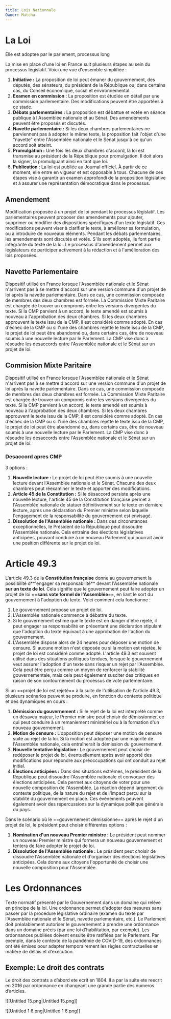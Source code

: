 ```yaml
---
title: Lois Nationnale
Owner: Matcha
---
```

  
# La Loi
Elle est adoptee par le parlement, processus long
  
La mise en place d'une loi en France suit plusieurs étapes au sein du processus législatif. Voici une vue d'ensemble simplifiée :
1. **Initiative :** La proposition de loi peut émaner du gouvernement, des députés, des sénateurs, du président de la République ou, dans certains cas, du Conseil économique, social et environnemental.
2. **Examen en commission :** La proposition est étudiée en détail par une commission parlementaire. Des modifications peuvent être apportées à ce stade.
3. **Débats parlementaires :** La proposition est débattue et votée en séance publique à l'Assemblée nationale et au Sénat. Des amendements peuvent être proposés et discutés.
4. **Navette parlementaire :** Si les deux chambres parlementaires ne parviennent pas à adopter le même texte, la proposition fait l'objet d'une "navette" entre l'Assemblée nationale et le Sénat jusqu'à ce qu'un accord soit atteint.
5. **Promulgation :** Une fois les deux chambres d'accord, la loi est transmise au président de la République pour promulgation. Il doit alors la signer, la promulguant ainsi en tant que loi.
6. **Publication :** La loi est publiée au Journal officiel. À partir de ce moment, elle entre en vigueur et est opposable à tous.
Chacune de ces étapes vise à garantir un examen approfondi de la proposition législative et à assurer une représentation démocratique dans le processus.
  
## Amendement
Modification proposée à un projet de loi pendant le processus législatif. Les parlementaires peuvent proposer des amendements pour ajouter, supprimer ou modifier des dispositions spécifiques d'un texte législatif. Ces modifications peuvent viser à clarifier le texte, à améliorer sa formulation, ou à introduire de nouveaux éléments.
Pendant les débats parlementaires, les amendements sont discutés et votés. S'ils sont adoptés, ils font partie intégrante du texte de la loi. Le processus d'amendement permet aux législateurs de participer activement à la rédaction et à l'amélioration des lois proposées.
  
## Navette Parlementaire
Dispositif utilisé en France lorsque l'Assemblée nationale et le Sénat n'arrivent pas à se mettre d'accord sur une version commune d'un projet de loi après la navette parlementaire. Dans ce cas, une commission composée de membres des deux chambres est formée.
La Commission Mixte Paritaire est chargée de trouver un compromis entre les versions divergentes du texte. Si la CMP parvient à un accord, le texte amendé est soumis à nouveau à l'approbation des deux chambres. Si les deux chambres approuvent le texte issu de la CMP, il est considéré comme adopté.
En cas d'échec de la CMP ou si l'une des chambres rejette le texte issu de la CMP, le projet de loi peut être abandonné ou, dans certains cas, être de nouveau soumis à une nouvelle lecture par le Parlement. La CMP vise donc à résoudre les désaccords entre l'Assemblée nationale et le Sénat sur un projet de loi.
  
## Commision Mixte Paritaire
Dispositif utilisé en France lorsque l'Assemblée nationale et le Sénat n'arrivent pas à se mettre d'accord sur une version commune d'un projet de loi après la navette parlementaire. Dans ce cas, une commission composée de membres des deux chambres est formée.
La Commission Mixte Paritaire est chargée de trouver un compromis entre les versions divergentes du texte. Si la CMP parvient à un accord, le texte amendé est soumis à nouveau à l'approbation des deux chambres. Si les deux chambres approuvent le texte issu de la CMP, il est considéré comme adopté.
En cas d'échec de la CMP ou si l'une des chambres rejette le texte issu de la CMP, le projet de loi peut être abandonné ou, dans certains cas, être de nouveau soumis à une nouvelle lecture par le Parlement. La CMP vise donc à résoudre les désaccords entre l'Assemblée nationale et le Sénat sur un projet de loi.
  
### Desaccord apres CMP
3 options :
1. **Nouvelle lecture :** Le projet de loi peut être soumis à une nouvelle lecture devant l'Assemblée nationale et le Sénat. Chacune des deux chambres peut réexaminer le texte et apporter des modifications.
2. **Article 45 de la Constitution :** Si le désaccord persiste après une nouvelle lecture, l'article 45 de la Constitution française permet à l'Assemblée nationale de statuer définitivement sur le texte en dernière lecture, après une déclaration du Premier ministre selon laquelle l'engagement de la responsabilité du gouvernement est envisagé.
3. **Dissolution de l'Assemblée nationale :** Dans des circonstances exceptionnelles, le Président de la République peut dissoudre l'Assemblée nationale. Cela entraîne des élections législatives anticipées, pouvant conduire à un nouveau Parlement qui pourrait avoir une position différente sur le projet de loi.
  
  
# Article 49.3
L'article 49.3 de la **Constitution française** donne au gouvernement la possibilité d**'engager sa responsabilité** devant l'Assemblée nationale **sur un texte de loi**. Cela signifie que le gouvernement peut faire adopter un projet de loi ==**sans vote formel de l'Assemblée**==, en liant le sort du gouvernement à l'adoption du texte.
Voici comment cela fonctionne :
1. Le gouvernement propose un projet de loi.
2. L'Assemblée nationale commence à débattre du texte.
3. Si le gouvernement estime que le texte est en danger d'être rejeté, il peut engager sa responsabilité en présentant une déclaration stipulant que l'adoption du texte équivaut à une approbation de l'action du gouvernement.
4. L'Assemblée dispose alors de 24 heures pour déposer une motion de censure. Si aucune motion n'est déposée ou si la motion est rejetée, le projet de loi est considéré comme adopté.
L'article 49.3 est souvent utilisé dans des situations politiques tendues, lorsque le gouvernement veut assurer l'adoption d'un texte sans risquer un rejet par l'Assemblée. Cela peut être perçu comme un moyen de renforcer la stabilité gouvernementale, mais cela peut également susciter des critiques en raison de son contournement du processus de vote parlementaire.
  
Si un ==projet de loi est rejeté== à la suite de l'utilisation de l'article 49.3, plusieurs scénarios peuvent se produire, en fonction du contexte politique et des dynamiques en cours :
1. **Démission du gouvernement :** Si le rejet de la loi est interprété comme un désaveu majeur, le Premier ministre peut choisir de démissionner, ce qui peut conduire à un remaniement ministériel ou à la formation d'un nouveau gouvernement.
2. **Motion de censure :** L'opposition peut déposer une motion de censure suite au rejet de la loi. Si la motion est adoptée par une majorité de l'Assemblée nationale, cela entraînerait la démission du gouvernement.
3. **Nouvelle tentative législative :** Le gouvernement peut choisir de redéposer le projet de loi, éventuellement après avoir apporté des modifications pour répondre aux préoccupations qui ont conduit au rejet initial.
4. **Élections anticipées :** Dans des situations extrêmes, le président de la République peut dissoudre l'Assemblée nationale et convoquer des élections anticipées. Cela permet aux citoyens de voter pour une nouvelle composition de l'Assemblée.
La réaction dépend largement du contexte politique, de la nature du rejet et de l'impact perçu sur la stabilité du gouvernement en place. Ces événements peuvent également avoir des répercussions sur la dynamique politique générale du pays.
  
Dans le scénario où le ==gouvernement démissionne== après le rejet d'un projet de loi, le président peut choisir différentes options :
1. **Nomination d'un nouveau Premier ministre :** Le président peut nommer un nouveau Premier ministre qui formera un nouveau gouvernement et tentera de faire adopter le projet de loi.
2. **Dissolution de l'Assemblée nationale :** Le président peut choisir de dissoudre l'Assemblée nationale et d'organiser des élections législatives anticipées. Cela donne aux citoyens l'opportunité de choisir une nouvelle composition pour l'Assemblée.
  
# Les Ordonnances
Texte normatif présenté par le Gouvernement dans un domaine qui relève en principe de la loi. Une ordonnance permet d'adopter des mesures sans passer par la procédure législative ordinaire (examen du texte par l'Assemblée nationale et le Sénat, navette parlementaire, etc.).
Le Parlement doit préalablement autoriser le gouvernement à prendre une ordonnance dans un domaine précis (par une loi d'habilitation, par exemple). Les ordonnances publiées doivent ensuite être ratifiées par le Parlement.
Par exemple, dans le contexte de la pandémie de COVID-19, des ordonnances ont été émises pour adapter temporairement les règles contractuelles en matière de délais et d'exécution.
## Exemple: Le droit des contrats
Le droit des contrats a d’abord ete ecrit en 1804. Il a par la suite ete reecrit en 2016 par ordonnance en changeant une grande partie des numeros d’articles.
  
  
![[Untitled 15.png|Untitled 15.png]]

![[Untitled 1 6.png|Untitled 1 6.png]]

